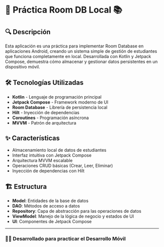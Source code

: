 # 📱 Práctica Room DB Local 📚

## 🔍 Descripción
Esta aplicación es una práctica para implementar Room Database en aplicaciones Android, creando un sistema simple de gestión de estudiantes que funciona completamente en local. Desarrollada con Kotlin y Jetpack Compose, demuestra cómo almacenar y gestionar datos persistentes en un dispositivo móvil.

## 🛠️ Tecnologías Utilizadas
- **Kotlin** - Lenguaje de programación principal
- **Jetpack Compose** - Framework moderno de UI
- **Room Database** - Librería de persistencia local
- **Hilt** - Inyección de dependencias
- **Coroutines** - Programación asíncrona
- **MVVM** - Patrón de arquitectura

## ✨ Características
- Almacenamiento local de datos de estudiantes
- Interfaz intuitiva con Jetpack Compose
- Arquitectura MVVM escalable
- Operaciones CRUD básicas (Crear, Leer, Eliminar)
- Inyección de dependencias con Hilt

## 🏗️ Estructura
- **Model**: Entidades de la base de datos
- **DAO**: Métodos de acceso a datos
- **Repository**: Capa de abstracción para las operaciones de datos
- **ViewModel**: Manejo de la lógica de negocio y estados de UI
- **UI**: Componentes de Jetpack Compose

---

### 👨‍💻 Desarrollado para practicar el Desarrollo Móvil
